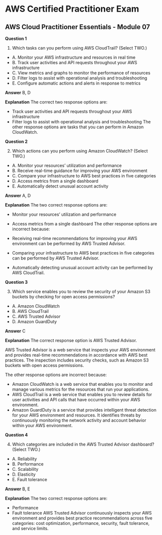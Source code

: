 
# AWS Certified Practitioner Exam

## AWS Cloud Practitioner Essentials - Module 07

**Question 1**

1. Which tasks can you perform using AWS CloudTrail? (Select TWO.)
* A. Monitor your AWS infrastructure and resources in real time
* B. Track user activities and API requests throughout your AWS infrastructure
* C. View metrics and graphs to monitor the performance of resources
* D. Filter logs to assist with operational analysis and troubleshooting
* E. Configure automatic actions and alerts in response to metrics

**Answer**  B, D

**Explanation**
The correct two response options are:

* Track user activities and API requests throughout your AWS infrastructure
* Filter logs to assist with operational analysis and troubleshooting
The other response options are tasks that you can perform in Amazon CloudWatch.

**Question 2**

2. Which actions can you perform using Amazon CloudWatch? (Select TWO.)
* A. Monitor your resources’ utilization and performance
* B. Receive real-time guidance for improving your AWS environment
* C. Compare your infrastructure to AWS best practices in five categories
* D. Access metrics from a single dashboard
* E. Automatically detect unusual account activity

**Answer**  A, D

**Explanation**
The two correct response options are:

* Monitor your resources’ utilization and performance
* Access metrics from a single dashboard
The other response options are incorrect because:

* Receiving real-time recommendations for improving your AWS environment can be performed by AWS Trusted Advisor.
* Comparing your infrastructure to AWS best practices in five categories can be performed by AWS Trusted Advisor.
* Automatically detecting unusual account activity can be performed by AWS CloudTrail.


**Question 3**

3. Which service enables you to review the security of your Amazon S3 buckets by checking for open access permissions?
* A. Amazon CloudWatch
* B. AWS CloudTrail
* C. AWS Trusted Advisor
* D. Amazon GuardDuty


**Answer**  C

**Explanation**
The correct response option is AWS Trusted Advisor.

AWS Trusted Advisor is a web service that inspects your AWS environment and provides real-time recommendations in accordance with AWS best practices. The inspection includes security checks, such as Amazon S3 buckets with open access permissions.

The other response options are incorrect because:

* Amazon CloudWatch is a web service that enables you to monitor and manage various metrics for the resources that run your applications.
* AWS CloudTrail is a web service that enables you to review details for user activities and API calls that have occurred within your AWS environment.
* Amazon GuardDuty is a service that provides intelligent threat detection for your AWS environment and resources. It identifies threats by continuously monitoring the network activity and account behavior within your AWS environment.

**Question 4**

4. Which categories are included in the AWS Trusted Advisor dashboard? (Select TWO.)
* A. Reliability
* B. Performance
* C. Scalability
* D. Elasticity
* E. Fault tolerance


**Answer**  B, E

**Explanation**
The two correct response options are:

* Performance
* Fault tolerance
AWS Trusted Advisor continuously inspects your AWS environment and provides best practice recommendations across five categories: cost optimization, performance, security, fault tolerance, and service limits.


